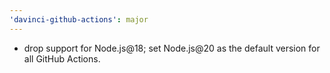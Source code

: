 ```yaml
---
'davinci-github-actions': major
---
```


- drop support for Node.js@18; set Node.js@20 as the default version for all GitHub Actions.
